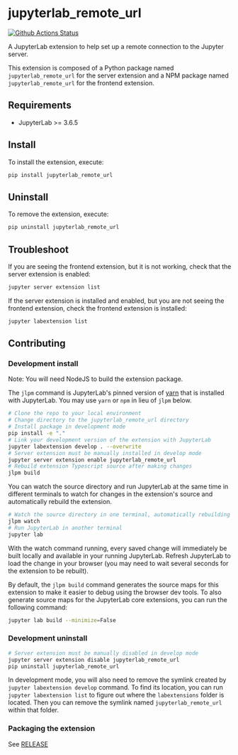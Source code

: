 # jupyterlab_remote_url

[![Github Actions Status](https://github.com/sanderploegsma/jupyterlab_remote_url/workflows/Build/badge.svg)](https://github.com/sanderploegsma/jupyterlab_remote_url/actions/workflows/build.yml)

A JupyterLab extension to help set up a remote connection to the Jupyter server.

This extension is composed of a Python package named `jupyterlab_remote_url`
for the server extension and a NPM package named `jupyterlab_remote_url`
for the frontend extension.

## Requirements

- JupyterLab >= 3.6.5

## Install

To install the extension, execute:

```bash
pip install jupyterlab_remote_url
```

## Uninstall

To remove the extension, execute:

```bash
pip uninstall jupyterlab_remote_url
```

## Troubleshoot

If you are seeing the frontend extension, but it is not working, check
that the server extension is enabled:

```bash
jupyter server extension list
```

If the server extension is installed and enabled, but you are not seeing
the frontend extension, check the frontend extension is installed:

```bash
jupyter labextension list
```

## Contributing

### Development install

Note: You will need NodeJS to build the extension package.

The `jlpm` command is JupyterLab's pinned version of
[yarn](https://yarnpkg.com/) that is installed with JupyterLab. You may use
`yarn` or `npm` in lieu of `jlpm` below.

```bash
# Clone the repo to your local environment
# Change directory to the jupyterlab_remote_url directory
# Install package in development mode
pip install -e "."
# Link your development version of the extension with JupyterLab
jupyter labextension develop . --overwrite
# Server extension must be manually installed in develop mode
jupyter server extension enable jupyterlab_remote_url
# Rebuild extension Typescript source after making changes
jlpm build
```

You can watch the source directory and run JupyterLab at the same time in different terminals to watch for changes in the extension's source and automatically rebuild the extension.

```bash
# Watch the source directory in one terminal, automatically rebuilding when needed
jlpm watch
# Run JupyterLab in another terminal
jupyter lab
```

With the watch command running, every saved change will immediately be built locally and available in your running JupyterLab. Refresh JupyterLab to load the change in your browser (you may need to wait several seconds for the extension to be rebuilt).

By default, the `jlpm build` command generates the source maps for this extension to make it easier to debug using the browser dev tools. To also generate source maps for the JupyterLab core extensions, you can run the following command:

```bash
jupyter lab build --minimize=False
```

### Development uninstall

```bash
# Server extension must be manually disabled in develop mode
jupyter server extension disable jupyterlab_remote_url
pip uninstall jupyterlab_remote_url
```

In development mode, you will also need to remove the symlink created by `jupyter labextension develop`
command. To find its location, you can run `jupyter labextension list` to figure out where the `labextensions`
folder is located. Then you can remove the symlink named `jupyterlab_remote_url` within that folder.

### Packaging the extension

See [RELEASE](RELEASE.md)
